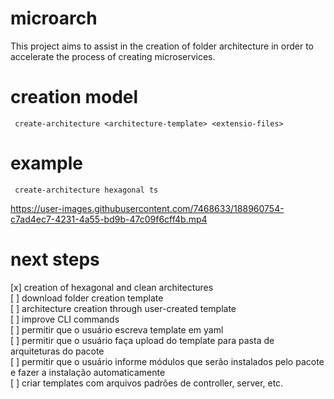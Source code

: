 # microarch
This project aims to assist in the creation of folder architecture in order to accelerate the process of creating microservices.

# creation model
```
 create-architecture <architecture-template> <extensio-files>
```

# example
```
 create-architecture hexagonal ts
```


https://user-images.githubusercontent.com/7468633/188960754-c7ad4ec7-4231-4a55-bd9b-47c09f6cff4b.mp4



# next steps

[x] creation of hexagonal and clean architectures <br>
[ ] download folder creation template<br>
[ ] architecture creation through user-created template<br>
[ ] improve CLI commands<br>
[ ] permitir que o usuário escreva template em yaml<br>
[ ] permitir que o usuário faça upload do template para pasta de arquiteturas do pacote<br>
[ ] permitir que o usuário informe módulos que serão instalados pelo pacote e fazer a instalação automaticamente<br>
[ ] criar templates com arquivos padrões de controller, server, etc.<br>
